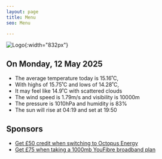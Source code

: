 ```yaml
---
layout: page
title: Menu
seo: Menu

---
```


![Logo](/images/logo.jpg){:width="832px"}

<!-- weather_marker starts -->
## On Monday, 12 May 2025

- The average temperature today is 15.16˚C,
- With highs of 15.75˚C and lows of 14.28˚C,
- It may feel like 14.9˚C with scattered clouds
- The wind speed is 1.79m/s and visibility is 10000m
- The pressure is 1010hPa and humidity is 83%
- The sun will rise at 04:19 and set at 19:50

<!-- weather_marker ends -->

## Sponsors

- [Get £50 credit when switching to Octopus Energy](https://bit.ly/3oD1nnS)
- [Get £75 when taking a 1000mb YouFibre broadband plan](https://aklam.io/91zWhU?)
